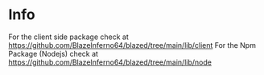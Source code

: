 # Info

For the client side package check at https://github.com/BlazeInferno64/blazed/tree/main/lib/client
For the Npm Package (Nodejs) check at https://github.com/BlazeInferno64/blazed/tree/main/lib/node
